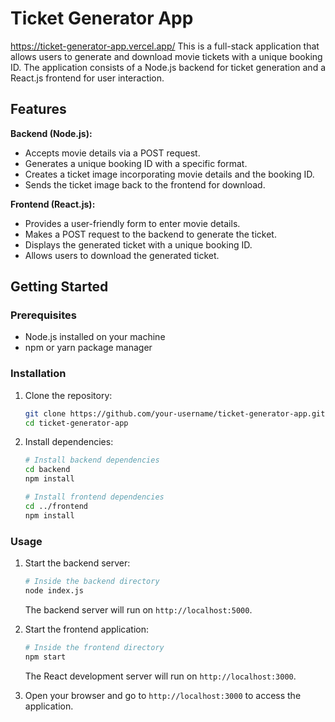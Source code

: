 # Ticket Generator App

https://ticket-generator-app.vercel.app/
This is a full-stack application that allows users to generate and download movie tickets with a unique booking ID. The application consists of a Node.js backend for ticket generation and a React.js frontend for user interaction.

## Features
**Backend (Node.js):**
- Accepts movie details via a POST request.
- Generates a unique booking ID with a specific format.
- Creates a ticket image incorporating movie details and the booking ID.
- Sends the ticket image back to the frontend for download.

**Frontend (React.js):**
- Provides a user-friendly form to enter movie details.
- Makes a POST request to the backend to generate the ticket.
- Displays the generated ticket with a unique booking ID.
- Allows users to download the generated ticket.

## Getting Started

### Prerequisites

- Node.js installed on your machine
- npm or yarn package manager

### Installation

1. Clone the repository:

   ```bash
   git clone https://github.com/your-username/ticket-generator-app.git
   cd ticket-generator-app
   ```

2. Install dependencies:

   ```bash
   # Install backend dependencies
   cd backend
   npm install

   # Install frontend dependencies
   cd ../frontend
   npm install
   ```

### Usage

1. Start the backend server:

   ```bash
   # Inside the backend directory
   node index.js
   ```

   The backend server will run on `http://localhost:5000`.

2. Start the frontend application:

   ```bash
   # Inside the frontend directory
   npm start
   ```

   The React development server will run on `http://localhost:3000`.

3. Open your browser and go to `http://localhost:3000` to access the application.
